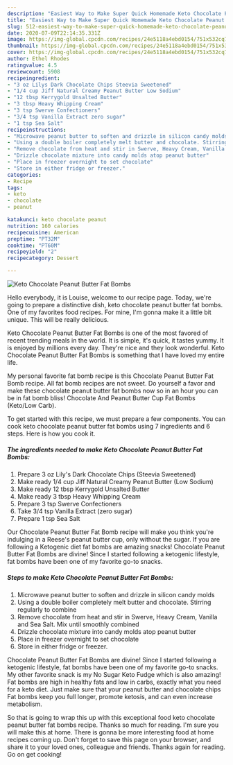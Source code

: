 ```yaml
---
description: "Easiest Way to Make Super Quick Homemade Keto Chocolate Peanut Butter Fat Bombs"
title: "Easiest Way to Make Super Quick Homemade Keto Chocolate Peanut Butter Fat Bombs"
slug: 512-easiest-way-to-make-super-quick-homemade-keto-chocolate-peanut-butter-fat-bombs
date: 2020-07-09T22:14:35.331Z
image: https://img-global.cpcdn.com/recipes/24e5118a4ebd0154/751x532cq70/keto-chocolate-peanut-butter-fat-bombs-recipe-main-photo.jpg
thumbnail: https://img-global.cpcdn.com/recipes/24e5118a4ebd0154/751x532cq70/keto-chocolate-peanut-butter-fat-bombs-recipe-main-photo.jpg
cover: https://img-global.cpcdn.com/recipes/24e5118a4ebd0154/751x532cq70/keto-chocolate-peanut-butter-fat-bombs-recipe-main-photo.jpg
author: Ethel Rhodes
ratingvalue: 4.5
reviewcount: 5908
recipeingredient:
- "3 oz Lilys Dark Chocolate Chips Steevia Sweetened"
- "1/4 cup Jiff Natural Creamy Peanut Butter Low Sodium"
- "12 tbsp Kerrygold Unsalted Butter"
- "3 tbsp Heavy Whipping Cream"
- "3 tsp Swerve Confectioners"
- "3/4 tsp Vanilla Extract zero sugar"
- "1 tsp Sea Salt"
recipeinstructions:
- "Microwave peanut butter to soften and drizzle in silicon candy molds"
- "Using a double boiler completely melt butter and chocolate. Stirring regularly to combine"
- "Remove chocolate from heat and stir in Swerve, Heavy Cream, Vanilla and Sea Salt. Mix until smoothly combined"
- "Drizzle chocolate mixture into candy molds atop peanut butter"
- "Place in freezer overnight to set chocolate"
- "Store in either fridge or freezer."
categories:
- Recipe
tags:
- keto
- chocolate
- peanut

katakunci: keto chocolate peanut 
nutrition: 160 calories
recipecuisine: American
preptime: "PT32M"
cooktime: "PT60M"
recipeyield: "2"
recipecategory: Dessert

---
```



![Keto Chocolate Peanut Butter Fat Bombs](https://img-global.cpcdn.com/recipes/24e5118a4ebd0154/751x532cq70/keto-chocolate-peanut-butter-fat-bombs-recipe-main-photo.jpg)

Hello everybody, it is Louise, welcome to our recipe page. Today, we're going to prepare a distinctive dish, keto chocolate peanut butter fat bombs. One of my favorites food recipes. For mine, I'm gonna make it a little bit unique. This will be really delicious.

Keto Chocolate Peanut Butter Fat Bombs is one of the most favored of recent trending meals in the world. It is simple, it's quick, it tastes yummy. It is enjoyed by millions every day. They're nice and they look wonderful. Keto Chocolate Peanut Butter Fat Bombs is something that I have loved my entire life.

My personal favorite fat bomb recipe is this Chocolate Peanut Butter Fat Bomb recipe. All fat bomb recipes are not sweet. Do yourself a favor and make these chocolate peanut butter fat bombs now so in an hour you can be in fat bomb bliss! Chocolate And Peanut Butter Cup Fat Bombs (Keto/Low Carb).


To get started with this recipe, we must prepare a few components. You can cook keto chocolate peanut butter fat bombs using 7 ingredients and 6 steps. Here is how you cook it.

<!--inarticleads1-->

##### The ingredients needed to make Keto Chocolate Peanut Butter Fat Bombs:

1. Prepare 3 oz Lily&#39;s Dark Chocolate Chips (Steevia Sweetened)
1. Make ready 1/4 cup Jiff Natural Creamy Peanut Butter (Low Sodium)
1. Make ready 12 tbsp Kerrygold Unsalted Butter
1. Make ready 3 tbsp Heavy Whipping Cream
1. Prepare 3 tsp Swerve Confectioners
1. Take 3/4 tsp Vanilla Extract (zero sugar)
1. Prepare 1 tsp Sea Salt


Our Chocolate Peanut Butter Fat Bomb recipe will make you think you&#39;re indulging in a Reese&#39;s peanut butter cup, only without the sugar. If you are following a Ketogenic diet fat bombs are amazing snacks! Chocolate Peanut Butter Fat Bombs are divine! Since I started following a ketogenic lifestyle, fat bombs have been one of my favorite go-to snacks. 

<!--inarticleads2-->

##### Steps to make Keto Chocolate Peanut Butter Fat Bombs:

1. Microwave peanut butter to soften and drizzle in silicon candy molds
1. Using a double boiler completely melt butter and chocolate. Stirring regularly to combine
1. Remove chocolate from heat and stir in Swerve, Heavy Cream, Vanilla and Sea Salt. Mix until smoothly combined
1. Drizzle chocolate mixture into candy molds atop peanut butter
1. Place in freezer overnight to set chocolate
1. Store in either fridge or freezer.


Chocolate Peanut Butter Fat Bombs are divine! Since I started following a ketogenic lifestyle, fat bombs have been one of my favorite go-to snacks. My other favorite snack is my No Sugar Keto Fudge which is also amazing! Fat bombs are high in healthy fats and low in carbs, exactly what you need for a keto diet. Just make sure that your peanut butter and chocolate chips Fat bombs keep you full longer, promote ketosis, and can even increase metabolism. 

So that is going to wrap this up with this exceptional food keto chocolate peanut butter fat bombs recipe. Thanks so much for reading. I'm sure you will make this at home. There is gonna be more interesting food at home recipes coming up. Don't forget to save this page on your browser, and share it to your loved ones, colleague and friends. Thanks again for reading. Go on get cooking!

